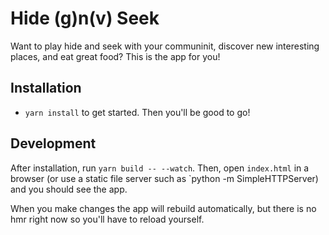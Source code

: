 # Hide (g)n(v) Seek

Want to play hide and seek with your communinit, discover
new interesting places, and eat great food? This is the app
for you!

## Installation

* `yarn install` to get started. Then you'll be good to go!

## Development

After installation, run `yarn build -- --watch`. Then, open
`index.html` in a browser (or use a static file server
such as `python -m SimpleHTTPServer) and you should see the
app.

When you make changes the app will rebuild automatically,
but there is no hmr right now so you'll have to reload
yourself.
